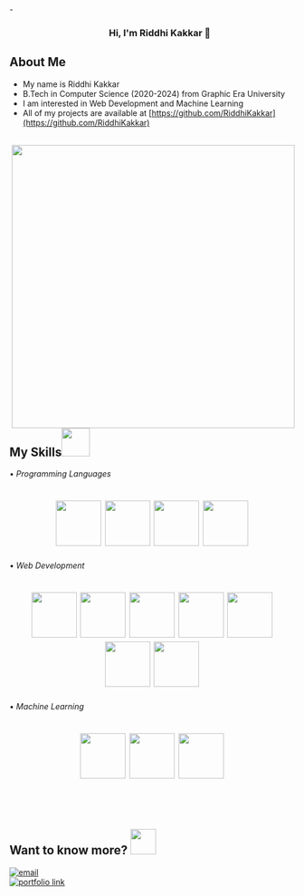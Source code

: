 -<h3 align="center">
  &nbsp;&nbsp;&nbsp;&nbsp;&nbsp;&nbsp;&nbsp;Hi, I'm Riddhi Kakkar 👋
</h3>

</p>

## About Me
-  My name is Riddhi Kakkar
-  B.Tech in Computer Science (2020-2024) from Graphic Era University
-  I am interested in Web Development and Machine Learning <br>
-  All of my projects are available at [https://github.com/RiddhiKakkar](https://github.com/RiddhiKakkar)

<br>
<img src="https://cdn.dribbble.com/users/1857592/screenshots/3848396/character-typing.gif" align="right" width="500">
<br>

## My Skills<img src="media/skills.gif" height="50px">

•⁠  ⁠*Programming Languages*
<h1 align = "center">
<img src="https://cdn.jsdelivr.net/gh/devicons/devicon/icons/c/c-original.svg" width="80" height="80" />
<img src="https://cdn.jsdelivr.net/gh/devicons/devicon/icons/cplusplus/cplusplus-original.svg" width="80" height="80"  />
<img src="https://cdn.jsdelivr.net/gh/devicons/devicon/icons/python/python-original.svg" width="80" height="80"  />
<img src="https://cdn.jsdelivr.net/gh/devicons/devicon/icons/java/java-original.svg" width="80" height="80"  />
</h1>


•⁠  ⁠*Web Development*
<h1 align = "center">
<img src="https://cdn.jsdelivr.net/gh/devicons/devicon/icons/html5/html5-original.svg" width="80" height="80"  />
<img src="https://cdn.jsdelivr.net/gh/devicons/devicon/icons/css3/css3-original.svg" width="80" height="80"  />
<img src="https://cdn.jsdelivr.net/gh/devicons/devicon/icons/react/react-original.svg" width="80" height="80"  />
<img src="https://cdn.jsdelivr.net/gh/devicons/devicon/icons/nodejs/nodejs-original-wordmark.svg" width="80" height="80"  />
<img src="https://cdn.jsdelivr.net/gh/devicons/devicon/icons/javascript/javascript-original.svg" width="80" height="80"  />
<img src="https://cdn.jsdelivr.net/gh/devicons/devicon/icons/mongodb/mongodb-original.svg" width="80" height="80"  />
<img src="https://cdn.jsdelivr.net/gh/devicons/devicon/icons/express/express-original-wordmark.svg" width="80" height="80"  />
</h1>

•⁠  ⁠*Machine Learning*
<h1 align = "center">
<img src="https://cdn.jsdelivr.net/gh/devicons/devicon/icons/numpy/numpy-original-wordmark.svg" width="80" height="80"/> 
<img src="https://cdn.jsdelivr.net/gh/devicons/devicon/icons/pandas/pandas-original-wordmark.svg" width="80" height="80" />
<img src="https://upload.wikimedia.org/wikipedia/commons/0/05/Scikit_learn_logo_small.svg" width="80" height="80"  />
</h1>

                                       
<br>
                                     
<br>

## Want to know more? <img src="media/Developer.gif" width="45px">
[<img alt="email" src="https://img.shields.io/badge/Email%20me-kakkarriddhi07@gmail.com-blue" />](mailto:kakkarriddhi07@gmail.com) <br>
[<img alt="portfolio link" src="https://img.shields.io/badge/Leetcode-riddhikakkar-orange" />](https://leetcode.com/RiddhiKakkar/)
